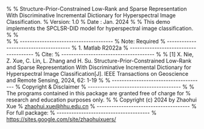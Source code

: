 %
% Structure-Prior-Constrained Low-Rank and Sparse Representation With Discriminative Incremental Dictionary for Hyperspectral Image Classification.
%        Version: 1.0
%        Date   : Jan. 2024
%
%    This demo implements the SPCLSR-DID model for hyperspectral image classification.
%
%    
%
%   --------------------------------------
%   Note: Required
%   --------------------------------------
%   1. Matlab R2022a
%   --------------------------------------
%   Cite:
%   --------------------------------------
%
% [1] X. Nie, Z. Xue, C. Lin, L. Zhang and H. Su. Structure-Prior-Constrained Low-Rank and Sparse Representation With Discriminative Incremental Dictionary for Hyperspectral Image Classification[J]. IEEE Transactions on Geoscience and Remote Sensing, 2024, 62: 1-19
%
%   --------------------------------------
%   Copyright & Disclaimer
%   --------------------------------------
%
%   The programs contained in this package are granted free of charge for
%   research and education purposes only. 
%
%   Copyright (c) 2024 by Zhaohui Xue
%   zhaohui.xue@hhu.edu.cn
%   --------------------------------------
%   For full package:
%   --------------------------------------
%   https://sites.google.com/site/zhaohuixuers/
